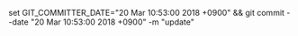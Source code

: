 set GIT_COMMITTER_DATE="20 Mar 10:53:00 2018 +0900" && git commit --date "20 Mar 10:53:00 2018 +0900" -m "update"
